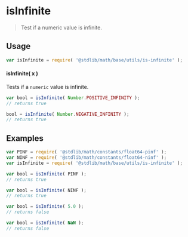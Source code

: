 isInfinite
===

> Test if a numeric value is infinite.


<!-- <usage> -->

## Usage

``` javascript
var isInfinite = require( '@stdlib/math/base/utils/is-infinite' );
```

#### isInfinite( x )

Tests if a `numeric` value is infinite.

``` javascript
var bool = isInfinite( Number.POSITIVE_INFINITY );
// returns true

bool = isInfinite( Number.NEGATIVE_INFINITY );
// returns true
```

<!-- </usage> -->


<!-- <examples> -->

## Examples

``` javascript
var PINF = require( '@stdlib/math/constants/float64-pinf' );
var NINF = require( '@stdlib/math/constants/float64-ninf' );
var isInfinite = require( '@stdlib/math/base/utils/is-infinite' );

var bool = isInfinite( PINF );
// returns true

var bool = isInfinite( NINF );
// returns true

var bool = isInfinite( 5.0 );
// returns false

var bool = isInfinite( NaN );
// returns false
```

<!-- </examples> -->


<!-- <links> -->

<!-- </links> -->
